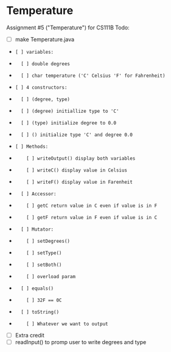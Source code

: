 # Temperature
Assignment #5 ("Temperature") for CS111B
Todo:
- [ ] make Temperature.java
-     [ ] variables:
-       [ ] double degrees
-       [ ] char temperature ('C' Celsius 'F' for Fahrenheit)
-     [ ] 4 constructors:
-       [ ] (degree, type)
-       [ ] (degree) initiallize type to 'C'
-       [ ] (type) initialize degree to 0.0
-       [ ] () initialize type 'C' and degree 0.0
-     [ ] Methods:
-         [ ] writeOutput() display both variables
-         [ ] writeC() display value in Celsius
-         [ ] writeF() display value in Farenheit
-       [ ] Accessor:
-         [ ] getC return value in C even if value is in F
-         [ ] getF return value in F even if value is in C
-       [ ] Mutator:  
-         [ ] setDegrees()
-         [ ] setType()
-         [ ] setBoth()
-         [ ] overload param
-       [ ] equals()
-         [ ] 32F == 0C
-       [ ] toString()
-         [ ] Whatever we want to output
- [ ] Extra credit
-   [ ] readInput() to promp user to write degrees and type
